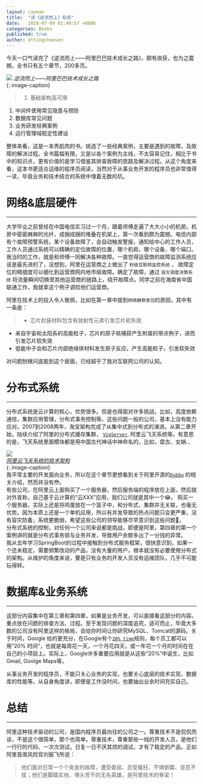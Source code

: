 ```yaml
---
layout: cayman
title:  "读《逆流而上》有感"
date:   2018-07-09 01:40:57 +0800
categories: Books
published: true
author: ettingshausen
--- 
```

今天一口气读完了《逆流而上——阿里巴巴技术成长之路》，颇有收获，也为之震撼。全书只有五个章节，200多页。  

![](https://wx3.sinaimg.cn/large/685ea4faly1ft34z4ki60j20gf0lgt9y.jpg)
*逆流而上——阿里巴巴技术成长之路*  
{:.image-caption}   
> 1. 基础架构高可用
1. 中间件使用常见隐患与预防
1. 数据库常见问题
1. 业务研发经典案例
1. 运行管理域稳定性建设  

整体来看，这是一本秀肌肉的书。挑选了一些经典案例，主要是遇到的故障，及故障的解决过程。全书篇幅有限，又是以各个案例为主线，不太容易记住，相比于书中的知识点，更有价值的是学习借鉴其排查故障的思路及解决过程。从这个角度来看，这本书更适合运维的程序员阅读，当然对于从事业务开发的程序员也非常值得一读，毕竟业务和技术结合的系统中埋着无数的坑。  

# 网络&底层硬件
---
大学毕业之前曾经在中国电信实习过一个月，跟着师傅走遍了大大小小的机房。机房中密密麻麻的光纤，成捆成捆的堆叠在机架上，第一次看到颇为震撼。电信内部有个故障预警系统，某个设备故障了，会自动触发警报，通知给中心的工作人员，工作人员通过系统可以精确的定位故障的位置，哪个机柜，哪个设备，哪个端口。我当时的工作，就是和师傅一同解决各种故障。一直觉得运营商的故障监测系统应该是最先进的了，没想到，阿里在运营商之上做出了 `秒级互联网监控系统` ， 故障定位的精细度可以细化到运营商网内地市级故障。确定了故障，通过 `容灾调度决策系统` 将流量瞬间切换至其他运营商的链路上，绕开故障点。同学之前在海南省中国联通工作，我就拿这个例子调侃他们运营商。

阿里在技术上的投入令人敬佩，比如在第一章中提到`网络静默丢包`的原因，其中有一条是：  
>+ 芯片封装材料包含有放射性元素引发芯片软失效
+ 来自宇宙和太阳系的高能粒子，芯片的原子核捕获产生附属的带点例子，进而引发芯片软失效
+ 低能中子会和芯片内部绝缘体材料发生原子反应，产生高能粒子，引发软失效  

对问题刨根问底能到这个层面，已经超乎了我对互联网公司的认知。  

# 分布式系统
---
分布式系统是云计算的核心，优势很多。但是也得面对许多挑战，比如，高度依赖通信，集群应用管理，分布式事务控制等。这些问题一般的公司，基本上没有能力应对。2007到2008两年，淘宝架构完成了从集中式到分布式的演进。从第二章开始，陆续介绍了阿里的分布式缓存集群， [`VipServer`](https://blog.csdn.net/heyc861221/article/details/80126013), 阿里云飞天系统等。有意思的是，飞天系统里面模块都是用中国古代神话中神命名的，比如，盘古、女娲…

![](https://wx4.sinaimg.cn/large/685ea4faly1ft322zxzraj20hf0d075n.jpg)  
*[阿里云飞天系统的技术架构](https://www.cnblogs.com/snailrun/p/4986736.html)*  
{:.image-caption}   
我平常主要的开发面向业务，所以在这个章节更想看到关于阿里开源的[`Dubbo`](https://github.com/apache/incubator-dubbo) 的相关介绍，然而并没有:flushed:。  
有些公司，在阿里云上面购买了一个服务器，然后服务端的程序放在上面，然后就对外宣称，自己基于云计算的“云XXX”应用，我们公司就是其中一个:joy:。 购买一个服务器，实际上还是将鸡蛋放在一个篮子中，和分布式、集群并无关联，也毫无优势。因为本质上还是一个单机应用，所以有并发导致的热点问题只会更严重，没有容灾防备，系统更脆弱，希望这些公司的领导能够尽早意识到这些问题:speak_no_evil:。  
分布式系统的控制，对任何一个公司来说都是挑战，即便是阿里，第四章的第一个案例讲的就是分布式事务锁与业务并发，导致用户余额多出了一分钱的异常。  
我从去年学习SpringBoot的过程中接触到分布式服务框架，很快意识到，如果一个还未稳定，需要频繁改动的产品，没有大量的用户，根本就没有必要使用分布式的架构。从维护的角度来说，要是只有业务的开发人员没有运维团队，几乎不可能玩得转。

# 数据库&业务系统
---
这部分内容集中在第三章和第四章，如果是业务开发，可以直接看这部分的内容。重点放在问题的排查方法、过程。至于发现问题的深度追究，适可而止，毕竟大多数的公司没有阿里这样的格局，会给你时间让你研究MySQL、Tomcat的源码。关于时间，Google 给的更充分，在Google有个[`20% time`](http://www.ifanr.com/335200)规则，每个员工都可以用“20% 时间”，也就是每周花一天，一个月花四天，或一年花一个月的时间在在自己的小项目上。实际上，Google许多重要应用就是从这些“20%”中诞生，比如Gmail, Goolge Maps等。  

从事业务开发的程序员，不能只关心业务的实现，也要关心底层的技术实现，数据库的性能等。从自身角度讲，即便是工作没时间，也要抽出业余时间充实自己。
# 总结
---
阿里这种技术驱动的公司，是国内程序员最向往的公司之一。尊重技术不是侃侃而谈，不是这个很简单，那个也简单。尊重技术，尊重那些一线的开发人员，是他们一行行的代码、一次次测试，日复一日不厌其烦的调试，才有了稳定的产品。正如阿里首席风险官刘振飞所说：
>他们面对日常一个个突发的故障，遭受委屈、忍受冤枉、不惧倒霉、坚忍不拔；他们是脚踏实地、埋头苦干的无名英雄，是阿里技术的脊梁！
